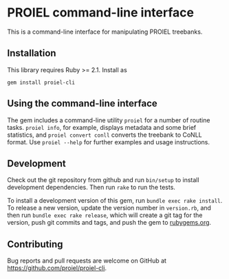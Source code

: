 # PROIEL command-line interface

This is a command-line interface for manipulating PROIEL treebanks.

## Installation

This library requires Ruby >= 2.1. Install as

```shell
gem install proiel-cli
```

## Using the command-line interface

The gem includes a command-line utility `proiel` for a number of routine tasks.
`proiel info`, for example, displays metadata and some brief statistics, and
`proiel convert conll` converts the treebank to CoNLL format. Use `proiel
--help` for further examples and usage instructions.

## Development

Check out the git repository from github and run `bin/setup` to install
development dependencies. Then run `rake` to run the tests.

To install a development version of this gem, run `bundle exec rake install`.
To release a new version, update the version number in `version.rb`, and then
run `bundle exec rake release`, which will create a git tag for the version,
push git commits and tags, and push the gem to
[rubygems.org](https://rubygems.org).

## Contributing

Bug reports and pull requests are welcome on GitHub at
https://github.com/proiel/proiel-cli.
